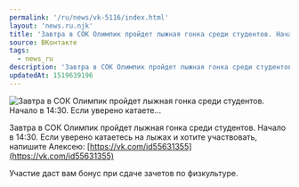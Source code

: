 ```yaml
---
permalink: '/ru/news/vk-5116/index.html'
layout: 'news.ru.njk'
title: 'Завтра в СОК Олимпик пройдет лыжная гонка среди студентов. Начало в 14:30. Если уверено катаете…'
source: ВКонтакте
tags:
  - news_ru
description: 'Завтра в СОК Олимпик пройдет лыжная гонка среди студентов. Начало в 14:30. Если уверено катаете…'
updatedAt: 1519639196
---
```

![Завтра в СОК Олимпик пройдет лыжная гонка среди студентов. Начало в 14:30. Если уверено катаете…](https://sun9-52.userapi.com/impf/c841524/v841524994/6d790/hxeMErfIiL4.jpg?size=1280x692&quality=96&sign=57dcb2a8cde423d2d3bcc738258c47c3&c_uniq_tag=ckpQoqBr4E4mxpYEw4lLTcLXhNtD1PnLhA8tnkCJ6Ik&type=album)

Завтра в СОК Олимпик пройдет лыжная гонка среди студентов. Начало в 14:30. Если уверено катаетесь на лыжах и хотите участвовать, напишите Алексею: [https://vk.com/id55631355](https://vk.com/id55631355)

Участие даст вам бонус при сдаче зачетов по физкультуре.
